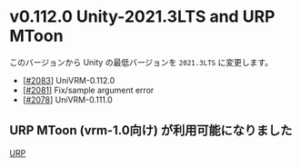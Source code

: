 # v0.112.0 Unity-2021.3LTS and URP MToon

このバージョンから Unity の最低バージョンを `2021.3LTS` に変更します。

* [[\#2083](https://github.com/vrm-c/UniVRM/pull/2083)] UniVRM-0.112.0
* [[\#2081](https://github.com/vrm-c/UniVRM/pull/2081)] Fix/sample argument error
* [[\#2078](https://github.com/vrm-c/UniVRM/pull/2078)] UniVRM-0.111.0

## URP MToon (vrm-1.0向け) が利用可能になりました

[URP](/api/material/urp)

